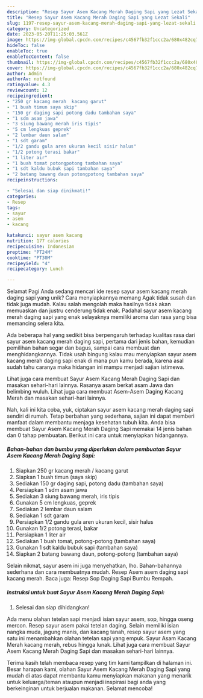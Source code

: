 ```yaml
---
description: "Resep Sayur Asem Kacang Merah Daging Sapi yang Lezat Sekali"
title: "Resep Sayur Asem Kacang Merah Daging Sapi yang Lezat Sekali"
slug: 1197-resep-sayur-asem-kacang-merah-daging-sapi-yang-lezat-sekali
category: Uncategorized
date: 2023-05-20T11:25:03.561Z
image: https://img-global.cpcdn.com/recipes/c4567fb32f1ccc2a/680x482cq70/sayur-asem-kacang-merah-daging-sapi-foto-resep-utama.jpg
hideToc: false
enableToc: true
enableTocContent: false
thumbnail: https://img-global.cpcdn.com/recipes/c4567fb32f1ccc2a/680x482cq70/sayur-asem-kacang-merah-daging-sapi-foto-resep-utama.jpg
cover: https://img-global.cpcdn.com/recipes/c4567fb32f1ccc2a/680x482cq70/sayur-asem-kacang-merah-daging-sapi-foto-resep-utama.jpg
author: Admin
authorAv: notfound
ratingvalue: 4.3
reviewcount: 12
recipeingredient:
- "250 gr kacang merah  kacang garut"
- "1 buah timun saya skip"
- "150 gr daging sapi potong dadu tambahan saya"
- "1 sdm asam jawa"
- "3 siung bawang merah iris tipis"
- "5 cm lengkuas geprek"
- "2 lembar daun salam"
- "1 sdt garam"
- "1/2 gandu gula aren ukuran kecil sisir halus"
- "1/2 potong terasi bakar"
- "1 liter air"
- "1 buah tomat potongpotong tambahan saya"
- "1 sdt kaldu bubuk sapi tambahan saya"
- "2 batang bawang daun potongpotong tambahan saya"
recipeinstructions:

- "Selesai dan siap dinikmati!"
categories:
- Resep
tags:
- sayur
- asem
- kacang

katakunci: sayur asem kacang 
nutrition: 177 calories
recipecuisine: Indonesian
preptime: "PT24M"
cooktime: "PT30M"
recipeyield: "4"
recipecategory: Lunch

---
```



Selamat Pagi Anda sedang mencari ide resep sayur asem kacang merah daging sapi yang unik? Cara menyiapkannya memang Agak tidak susah dan tidak juga mudah. Kalau salah mengolah maka hasilnya tidak akan memuaskan dan justru cenderung tidak enak. Padahal sayur asem kacang merah daging sapi yang enak selayaknya memiliki aroma dan rasa yang bisa memancing selera kita.


Ada beberapa hal yang sedikit bisa berpengaruh terhadap kualitas rasa dari sayur asem kacang merah daging sapi, pertama dari jenis bahan, kemudian pemilihan bahan segar dan bagus, sampai cara membuat dan menghidangkannya. Tidak usah bingung kalau mau menyiapkan sayur asem kacang merah daging sapi enak di mana pun kamu berada, karena asal sudah tahu caranya maka hidangan ini mampu menjadi sajian istimewa.

Lihat juga cara membuat Sayur Asem Kacang Merah Daging Sapi dan masakan sehari-hari lainnya. Rasanya asam berkat asam Jawa dan belimbing wuluh. Lihat juga cara membuat Asem-Asem Daging Kacang Merah dan masakan sehari-hari lainnya.


Nah, kali ini kita coba, yuk, ciptakan sayur asem kacang merah daging sapi sendiri di rumah. Tetap berbahan yang sederhana, sajian ini dapat memberi manfaat dalam membantu menjaga kesehatan tubuh kita. Anda bisa membuat Sayur Asem Kacang Merah Daging Sapi memakai 14 jenis bahan dan 0 tahap pembuatan. Berikut ini cara untuk menyiapkan hidangannya.

<!--inarticleads1-->

##### Bahan-bahan dan bumbu yang diperlukan dalam pembuatan Sayur Asem Kacang Merah Daging Sapi:

1. Siapkan 250 gr kacang merah / kacang garut
1. Siapkan 1 buah timun (saya skip)
1. Sediakan 150 gr daging sapi, potong dadu (tambahan saya)
1. Persiapkan 1 sdm asam jawa
1. Sediakan 3 siung bawang merah, iris tipis
1. Gunakan 5 cm lengkuas, geprek
1. Sediakan 2 lembar daun salam
1. Sediakan 1 sdt garam
1. Persiapkan 1/2 gandu gula aren ukuran kecil, sisir halus
1. Gunakan 1/2 potong terasi, bakar
1. Persiapkan 1 liter air
1. Sediakan 1 buah tomat, potong-potong (tambahan saya)
1. Gunakan 1 sdt kaldu bubuk sapi (tambahan saya)
1. Siapkan 2 batang bawang daun, potong-potong (tambahan saya)


Selain nikmat, sayur asem ini juga menyehatkan, lho. Bahan-bahannya sederhana dan cara membuatnya mudah. Resep Asem asem daging sapi kacang merah. Baca juga: Resep Sop Daging Sapi Bumbu Rempah. 

<!--inarticleads2-->

##### Instruksi untuk buat Sayur Asem Kacang Merah Daging Sapi:


1. Selesai dan siap dihidangkan!

Ada menu olahan tetelan sapi menjadi isian sayur asem, sop, hingga oseng mercon. Resep sayur asem pakai tetelan daging. Selain memiliki isian nangka muda, jagung manis, dan kacang tanah, resep sayur asem yang satu ini menambahkan olahan tetelan sapi yang empuk. Sayur Asam Kacang Merah kacang merah, rebus hingga lunak. Lihat juga cara membuat Sayur Asem Kacang Merah Daging Sapi dan masakan sehari-hari lainnya. 

Terima kasih telah membaca resep yang tim kami tampilkan di halaman ini. Besar harapan kami, olahan Sayur Asem Kacang Merah Daging Sapi yang mudah di atas dapat membantu kamu menyiapkan makanan yang menarik untuk keluarga/teman ataupun menjadi inspirasi bagi anda yang berkeinginan untuk berjualan makanan. Selamat mencoba!
